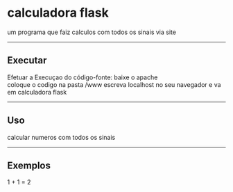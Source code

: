 calculadora flask 
================

um programa que faiz calculos com todos os sinais via site


----

Executar
----------

Efetuar a Execuçao do código-fonte:
              baixe o apache                           
              coloque o codigo na pasta /www
              escreva localhost no seu navegador
              e va em calculadora flask
             


----

Uso 
---

calcular numeros com todos os sinais

----

Exemplos
--------
1 + 1 = 2 
